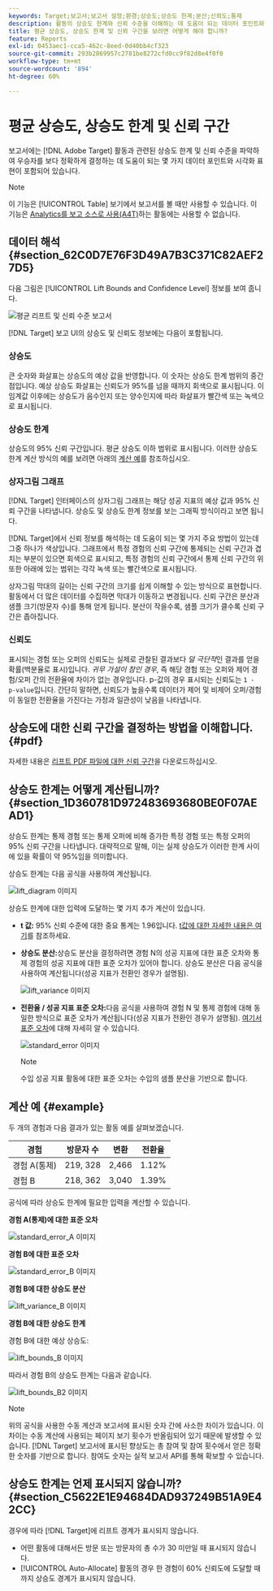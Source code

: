 ```yaml
---
keywords: Target;보고서;보고서 설정;환경;상승도;상승도 한계;분산;신뢰도;통제
description: 활동의 상승도 한계와 신뢰 수준을 이해하는 데 도움이 되는 데이터 포인트와 시각화 표시를 포함하는 Adobe [!DNL Target] 보고서를 해석하는 방법에 대해 알아봅니다.
title: 평균 상승도, 상승도 한계 및 신뢰 구간을 보려면 어떻게 해야 합니까?
feature: Reports
exl-id: 0453aec1-cca5-462c-8eed-0d40bb4cf323
source-git-commit: 293b2869957c2781be8272cfd0cc9f82d8e4f0f0
workflow-type: tm+mt
source-wordcount: '894'
ht-degree: 60%

---
```


# 평균 상승도, 상승도 한계 및 신뢰 구간

보고서에는 [!DNL Adobe Target] 활동과 관련된 상승도 한계 및 신뢰 수준을 파악하여 우승자를 보다 정확하게 결정하는 데 도움이 되는 몇 가지 데이터 포인트와 시각화 표현이 포함되어 있습니다.

>[!NOTE]
>
>이 기능은 [!UICONTROL Table] 보기에서 보고서를 볼 때만 사용할 수 있습니다. 이 기능은 [Analytics를 보고 소스로 사용(A4T)](/help/main/c-integrating-target-with-mac/a4t/a4t.md#concept_7540C8C04259434AB6EE33B09F47A1DE)하는 활동에는 사용할 수 없습니다.

## 데이터 해석 {#section_62C0D7E76F3D49A7B3C371C82AEF27D5}

다음 그림은 [!UICONTROL Lift Bounds and Confidence Level] 정보를 보여 줍니다.

![평균 리프트 및 신뢰 수준 보고서](/help/main/c-reports/c-report-settings/assets/lift-screenshot-new.png)

[!DNL Target] 보고 UI의 상승도 및 신뢰도 정보에는 다음이 포함됩니다.

### 상승도

큰 숫자와 화살표는 상승도의 예상 값을 반영합니다. 이 숫자는 상승도 한계 범위의 중간점입니다. 예상 상승도 화살표는 신뢰도가 95%를 넘을 때까지 회색으로 표시됩니다. 이 임계값 이후에는 상승도가 음수인지 또는 양수인지에 따라 화살표가 빨간색 또는 녹색으로 표시됩니다.

### 상승도 한계

상승도의 95% 신뢰 구간입니다. 평균 상승도 이하 범위로 표시됩니다. 이러한 상승도 한계 계산 방식의 예를 보려면 아래의 [계산 예](#example)를 참조하십시오.

### 상자그림 그래프

[!DNL Target] 인터페이스의 상자그림 그래프는 해당 성공 지표의 예상 값과 95% 신뢰 구간을 나타냅니다. 상승도 및 상승도 한계 정보를 보는 그래픽 방식이라고 보면 됩니다.

[!DNL Target]에서 신뢰 정보를 해석하는 데 도움이 되는 몇 가지 주요 방법이 있는데 그중 하나가 색상입니다. 그래프에서 특정 경험의 신뢰 구간에 통제되는 신뢰 구간과 겹치는 부분이 있으면 회색으로 표시되고, 특정 경험의 신뢰 구간에서 통제 신뢰 구간의 위 또한 아래에 있는 범위는 각각 녹색 또는 빨간색으로 표시됩니다.

상자그림 막대의 길이는 신뢰 구간의 크기를 쉽게 이해할 수 있는 방식으로 표현합니다. 활동에서 더 많은 데이터를 수집하면 막대가 이동하고 변경됩니다. 신뢰 구간은 분산과 샘플 크기(방문자 수)를 통해 얻게 됩니다. 분산이 작을수록, 샘플 크기가 클수록 신뢰 구간은 좁아집니다.

### 신뢰도

표시되는 경험 또는 오퍼의 신뢰도는 실제로 관찰된 결과보다 _덜 극단적_&#x200B;인 결과를 얻을 확률(백분율로 표시)입니다. _귀무 가설이 참인 경우_, 즉 해당 경험 또는 오퍼와 제어 경험/오퍼 간의 전환율에 차이가 없는 경우입니다. p-값의 경우 표시되는 신뢰도는 `1 - p-value`입니다. 간단히 말하면, 신뢰도가 높을수록 데이터가 제어 및 비제어 오퍼/경험이 동일한 전환율을 가진다는 가정과 일관성이 낮음을 나타냅니다.

## 상승도에 대한 신뢰 구간을 결정하는 방법을 이해합니다. {#pdf}

자세한 내용은 [리프트 PDF 파일에 대한 신뢰 구간](/help/main/assets/confidence_interval_lift.pdf)을 다운로드하십시오.

## 상승도 한계는 어떻게 계산됩니까? {#section_1D360781D972483693680BE0F07AEAD1}

상승도 한계는 통제 경험 또는 통제 오퍼에 비해 증가한 특정 경험 또는 특정 오퍼의 95% 신뢰 구간을 나타냅니다. 대략적으로 말해, 이는 실제 상승도가 이러한 한계 사이에 있을 확률이 약 95%임을 의미합니다.

상승도 한계는 다음 공식을 사용하여 계산됩니다.

![lift_diagram 이미지](assets/lift_diagram.png)

상승도 한계에 대한 입력에 도달하는 몇 가지 추가 계산이 있습니다.

* **t 값:** 95% 신뢰 수준에 대한 중요 통계는 1.96입니다. [t값에 대한 자세한 내용은 여기](https://en.wikipedia.org/wiki/T-statistic)를 참조하세요.
* **상승도 분산:**&#x200B;상승도 분산을 결정하려면 경험 N의 성공 지표에 대한 표준 오차와 통제 경험의 성공 지표에 대한 표준 오차가 있어야 합니다. 상승도 분산은 다음 공식을 사용하여 계산됩니다(성공 지표가 전환인 경우가 설명됨).

  ![lift_variance 이미지](assets/lift_variance.png)

* **전환율 / 성공 지표 표준 오차:**&#x200B;다음 공식을 사용하여 경험 N 및 통제 경험에 대해 동일한 방식으로 표준 오차가 계산됩니다(성공 지표가 전환인 경우가 설명됨). [여기서 표준 오차](https://en.wikipedia.org/wiki/Standard_error)에 대해 자세히 알 수 있습니다.

  ![standard_error 이미지](assets/standard_error.png)

  >[!NOTE]
  >
  >수입 성공 지표 활동에 대한 표준 오차는 수입의 샘플 분산을 기반으로 합니다.

## 계산 예 {#example}

두 개의 경험과 다음 결과가 있는 활동 예를 살펴보겠습니다.

| 경험 | 방문자 수 | 변환 | 전환율 |
|--- |--- |--- |--- |
| 경험 A(통제) | 219, 328 | 2,466 | 1.12% |
| 경험 B | 218, 362 | 3,040 | 1.39% |

공식에 따라 상승도 한계에 필요한 입력을 계산할 수 있습니다.

**경험 A(통제)에 대한 표준 오차**

![standard_error_A 이미지](assets/standard_error_A.png)

**경험 B에 대한 표준 오차**

![standard_error_B 이미지](assets/standard_error_B.png)

**경험 B에 대한 상승도 분산**

![lift_variance_B 이미지](assets/lift_variance_B.png)

**경험 B에 대한 상승도 한계**

경험 B에 대한 예상 상승도:

![lift_bounds_B 이미지](assets/lift_bounds_B.png)

따라서 경험 B의 상승도 한계는 다음과 같습니다.

![lift_bounds_B2 이미지](assets/lift_bounds_B2.png)

>[!NOTE]
>
>위의 공식을 사용한 수동 계산과 보고서에 표시된 숫자 간에 사소한 차이가 있습니다. 이 차이는 수동 계산에 사용되는 페이지 보기 횟수가 반올림되어 있기 때문에 발생할 수 있습니다. [!DNL Target] 보고서에 표시된 향상도는 총 참여 및 참여 횟수에서 얻은 정확한 숫자를 기반으로 합니다. 참여도 숫자는 실적 보고서 API를 통해 확보할 수 있습니다.

## 상승도 한계는 언제 표시되지 않습니까? {#section_C5622E1E94684DAD937249B51A9E42CC}

경우에 따라 [!DNL Target]에 리프트 경계가 표시되지 않습니다.

* 어떤 활동에 대해서든 방문 또는 방문자의 총 수가 30 미만일 때 표시되지 않습니다.
* [!UICONTROL Auto-Allocate] 활동의 경우 한 경험이 60% 신뢰도에 도달할 때까지 상승도 경계가 표시되지 않습니다.
